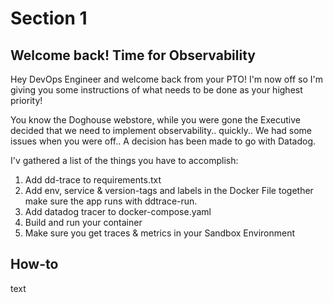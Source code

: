 # Section 1

## Welcome back! Time for Observability

Hey DevOps Engineer and welcome back from your PTO! 
I'm now off so I'm giving you some instructions of what needs to be done as your highest priority!

You know the Doghouse webstore, while you were gone the Executive decided that we need to implement observability.. quickly..
We had some issues when you were off.. A decision has been made to go with Datadog. 

I'v gathered a list of the things you have to accomplish:
1. Add dd-trace to requirements.txt
2. Add env, service & version-tags and labels in the Docker File together make sure the app runs with ddtrace-run. 
3. Add datadog tracer to docker-compose.yaml
4. Build and run your container
5. Make sure you get traces & metrics in your Sandbox Environment

## How-to

text
